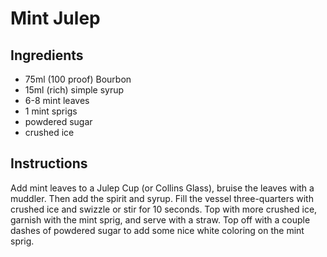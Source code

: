 # Mint Julep

## Ingredients

 - 75ml (100 proof) Bourbon
 - 15ml (rich) simple syrup
 - 6-8 mint leaves
 - 1 mint sprigs
 - powdered sugar
 - crushed ice

## Instructions

Add mint leaves to a Julep Cup (or Collins Glass), bruise the leaves with a muddler. Then add the spirit and syrup. Fill the vessel three-quarters with crushed ice and swizzle or stir for 10 seconds. Top with more crushed ice, garnish with the mint sprig, and serve with a straw. Top off with a couple dashes of powdered sugar to add some nice white coloring on the mint sprig.
